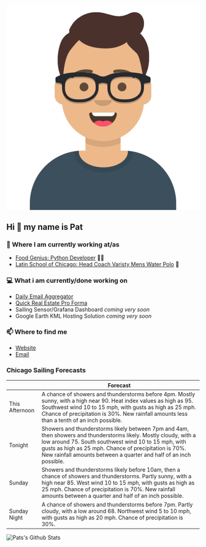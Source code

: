[![Social banner for p-j-falconer](https://raw.githubusercontent.com/P-J-FALCONER/P-J-FALCONER/master/assets/avataaars.svg)](https://patfalconer.com/)
## Hi :wave: my name is Pat

### 💼 Where I am currently working at/as
- [Food Genius: Python Developer](https://getfoodgenius.com/) 🍔🐍
- [Latin School of Chicago: Head Coach Varisty Mens Water Polo](https://www.latinschool.org/) 🤽


### 💻 What i am currently/done working on
 - [Daily Email Aggregator](https://github.com/P-J-FALCONER/dott_daily_mail)
 - [Quick Real Estate Pro Forma](https://github.com/P-J-FALCONER/henry)
 - Sailing Sensor/Grafana Dashboard *coming very soon*
 - Google Earth KML Hosting Solution *coming very soon*

### 📫 Where to find me
 - [Website](https://patfalconer.com/)
 - [Email](mailto:patrick.j.falconer@gmail.com)


### Chicago Sailing Forecasts
|   | Forecast  |
|---|---|
| This Afternoon | A chance of showers and thunderstorms before 4pm. Mostly sunny, with a high near 90. Heat index values as high as 95. Southwest wind 10 to 15 mph, with gusts as high as 25 mph. Chance of precipitation is 30%. New rainfall amounts less than a tenth of an inch possible. |
| Tonight | Showers and thunderstorms likely between 7pm and 4am, then showers and thunderstorms likely. Mostly cloudy, with a low around 75. South southwest wind 10 to 15 mph, with gusts as high as 25 mph. Chance of precipitation is 70%. New rainfall amounts between a quarter and half of an inch possible. |
| Sunday | Showers and thunderstorms likely before 10am, then a chance of showers and thunderstorms. Partly sunny, with a high near 85. West wind 10 to 15 mph, with gusts as high as 25 mph. Chance of precipitation is 70%. New rainfall amounts between a quarter and half of an inch possible. |
| Sunday Night | A chance of showers and thunderstorms before 7pm. Partly cloudy, with a low around 68. Northwest wind 5 to 10 mph, with gusts as high as 20 mph. Chance of precipitation is 30%. |

![Pats's Github Stats](https://github-readme-stats.vercel.app/api?username=p-j-falconer&show_icons=true&theme=radical)
